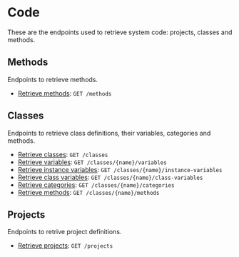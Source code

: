 # Code
These are the endpoints used to retrieve system code: projects, classes and methods.

## Methods
Endpoints to retrieve methods.

* [Retrieve methods](methods/get.md): `GET /methods`

## Classes
Endpoints to retrieve class definitions, their variables, categories and methods.

* [Retrieve classes](classes/get.md): `GET /classes`
* [Retrieve variables](classes/variables/get.md): `GET /classes/{name}/variables`
* [Retrieve instance variables](classes/instance-variables/get.md): `GET /classes/{name}/instance-variables`
* [Retrieve class variables](classes/class-variables/get.md): `GET /classes/{name}/class-variables`
* [Retrieve categories](classes/categories/get.md): `GET /classes/{name}/categories`
* [Retrieve methods](classes/methods/get.md): `GET /classes/{name}/methods`

## Projects
Endpoints to retrive project definitions.

* [Retrieve projects](projects/get.md): `GET /projects`